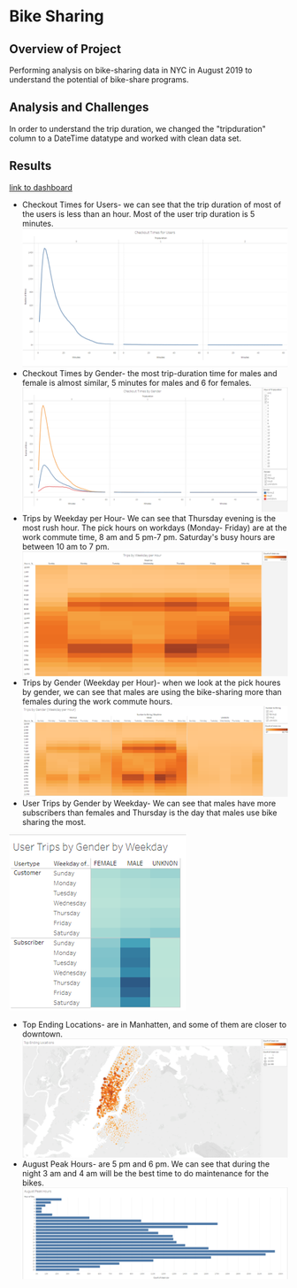 # Bike Sharing

## Overview of Project
Performing analysis on bike-sharing data in NYC in August 2019 to understand the potential of bike-share programs. 

## Analysis and Challenges
In order to understand the trip duration, we changed the "tripduration" column to a DateTime datatype and worked with clean data set.
## Results
[link to dashboard](https://public.tableau.com/views/Biketripanalysis/BikeTripAnalysis?:language=en-US&:display_count=n&:origin=viz_share_link)

- Checkout Times for Users- we can see that the trip duration of most of the users is less than an hour. Most of the user trip duration is 5 minutes.
![](Resources\Checkout_Times_for_Users.png)
- Checkout Times by Gender- the most trip-duration time for males and female is almost similar, 5 minutes for males and 6 for females.
 ![Checkout_Time_by_Gender.png](Resources/Checkout_Time_by_Gender.png)
- Trips by Weekday per Hour- We can see that Thursday evening is the most rush hour. The pick hours on workdays (Monday- Friday) are at the work commute time, 8 am and 5 pm-7 pm. Saturday's busy hours are between 10 am to 7 pm.
 ![Trips_by_Weekday_per_Hour.png](Resources/Trips_by_Weekday_per_Hour.png)
- Trips by Gender (Weekday per Hour)- when we look at the pick houres by gender, we can see that males are using the bike-sharing more than females during the work commute hours. 
![Trips_by_Gender_(Weekday_per_Hour).png](Resources/Trips_by_Gender_(Weekday_per_Hour).png)
- User Trips by Gender by Weekday- We can see that males have more subscribers than females and Thursday is the day that males use bike sharing the most.

 ![User_Trips_by_Gender_by_Weekday.png](Resources/User_Trips_by_Gender_by_Weekday.png)
- Top Ending Locations- are in Manhatten, and some of them are closer to downtown.
![Top_Ending_Locations.png](Resources/Top_Ending_Locations.png)
- August Peak Hours- are 5 pm and 6 pm. We can see that during the night 3 am and 4 am will be the best time to do maintenance for the bikes. 
![August_Peak_Hours.png](Resources/August_Peak_Hours.png)

